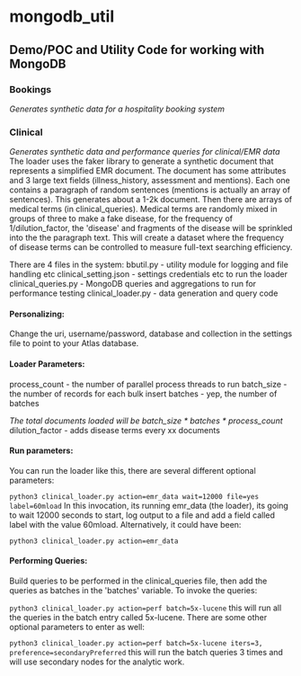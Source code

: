 # mongodb_util #

## Demo/POC and Utility Code for working with MongoDB

### Bookings
*Generates synthetic data for a hospitality booking system*

### Clinical
*Generates synthetic data and performance queries for clinical/EMR data*
The loader uses the faker library to generate a synthetic document that represents a simplified EMR document.  The document has some attributes and 3 large text fields (illness_history, assessment and mentions).  Each one contains a paragraph of random sentences (mentions is actually an array of sentences).  This generates about a 1-2k document.  Then there are arrays of medical terms (in clinical_queries).  Medical terms are randomly mixed in groups of three to make a fake disease, for the frequency of 1/dilution_factor, the 'disease' and fragments of the disease will be sprinkled into the the paragraph text.  This will create a dataset where the frequency of disease terms can be controlled to measure full-text searching efficiency.

There are 4 files in the system:
  bbutil.py - utility module for logging and file handling etc
  clinical_setting.json - settings credentials etc to run the loader
  clinical_queries.py - MongoDB queries and aggregations to run for performance testing
  clinical_loader.py - data generation and query code

#### Personalizing:
  Change the uri, username/password, database and collection in the settings file to point to your Atlas database.

#### Loader Parameters:
  process_count - the number of parallel process threads to run
  batch_size - the number of records for each bulk insert
  batches - yep, the number of batches
  
  *The total documents loaded will be batch_size * batches * process_count*
  dilution_factor - adds disease terms every xx documents

#### Run parameters:
You can run the loader like this, there are several different optional parameters:

  `python3 clinical_loader.py action=emr_data wait=12000 file=yes label=60mload`
In this invocation, its running emr_data (the loader), its going to wait 12000 seconds to start, log output to a file and add a field called label with the value 60mload.  Alternatively, it could have been:

  `python3 clinical_loader.py action=emr_data`

#### Performing Queries:
Build queries to be performed in the clinical_queries file, then add the queries as batches in the 'batches' variable.  To invoke the queries:

  `python3 clinical_loader.py action=perf batch=5x-lucene`
this will run all the queries in the batch entry called 5x-lucene. There are some other optional parameters to enter as well:

  `python3 clinical_loader.py action=perf batch=5x-lucene iters=3, preference=secondaryPreferred`
this will run the batch queries 3 times and will use secondary nodes for the analytic work.
